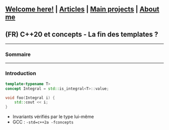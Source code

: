 ## [Welcome here!](https://vpenando.github.io) | [Articles](https://vpenando.github.io/articles.html) | [Main projects](https://vpenando.github.io/projects.html) | [About me](https://vpenando.github.io/about.html)

## (FR) C++20 et concepts - La fin des templates ?

---

### Sommaire


---

### Introduction

```cpp
template<typename T>
concept Integral = std::is_integral<T>::value;

void foo(Integral i) {
    std::cout << i;
}
```

* Invariants vérifiés par le type lui-même
* GCC : `-std=c++2a -fconcepts`
